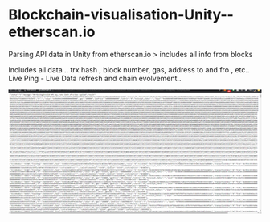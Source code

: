 # Blockchain-visualisation-Unity--etherscan.io
Parsing API data in Unity from etherscan.io > includes all info from blocks

Includes all data .. 
trx hash , block number, gas, address to and fro , etc.. 
Live Ping - Live Data refresh and chain evolvement.. 

 ![alt text](https://github.com/saszer/Blockchain-visualisation-Unity--etherscan.io/blob/master/ethherscanapireply.PNG?raw=true)
